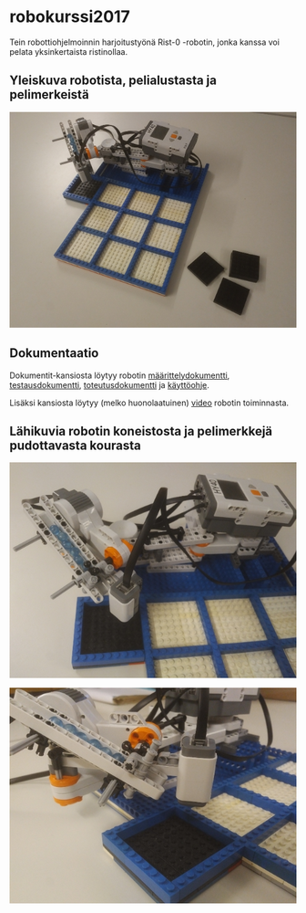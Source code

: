 # robokurssi2017

Tein robottiohjelmoinnin harjoitustyönä Rist-0 -robotin, jonka kanssa voi pelata yksinkertaista ristinollaa.

## Yleiskuva robotista, pelialustasta ja pelimerkeistä

![Robotti ja pelialusta](https://github.com/mshroom/robokurssi2017/blob/master/dokumentit/rist0_1.png)

## Dokumentaatio

Dokumentit-kansiosta löytyy robotin [määrittelydokumentti](https://github.com/mshroom/robokurssi2017/blob/master/dokumentit/M%C3%A4%C3%A4rittelydokumentti.pdf), [testausdokumentti](https://github.com/mshroom/robokurssi2017/blob/master/dokumentit/Testausdokumentti.pdf), [toteutusdokumentti](https://github.com/mshroom/robokurssi2017/blob/master/dokumentit/Toteutusdokumentti.pdf) ja [käyttöohje](https://github.com/mshroom/robokurssi2017/blob/master/dokumentit/K%C3%A4ytt%C3%B6ohje.pdf).

Lisäksi kansiosta löytyy (melko huonolaatuinen) [video](https://github.com/mshroom/robokurssi2017/blob/master/dokumentit/rist0_video.mp4) robotin toiminnasta.

## Lähikuvia robotin koneistosta ja pelimerkkejä pudottavasta kourasta

![Robotin koneisto](https://github.com/mshroom/robokurssi2017/blob/master/dokumentit/rist0_2.png)

![Lähikuva kourasta](https://github.com/mshroom/robokurssi2017/blob/master/dokumentit/rist0_3.png)


